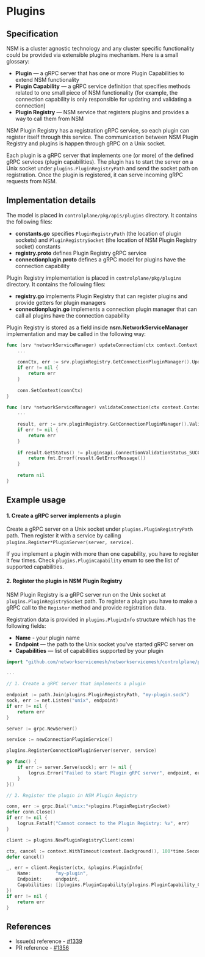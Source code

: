 Plugins
=======

Specification
-------------

NSM is a cluster agnostic technology and any cluster specific functionality could be provided via extensible plugins mechanism. Here is a small glossary:

- **Plugin** — a gRPC server that has one or more Plugin Capabilities to extend NSM functionality
- **Plugin Capability** — a gRPC service definition that specifies methods related to one small piece of NSM functionality (for example, the connection capability is only responsible for updating and validating a connection)
- **Plugin Registry** — NSM service that registers plugins and provides a way to call them from NSM

NSM Plugin Registry has a registration gRPC service, so each plugin can register itself through this service. The communication between NSM Plugin Registry and plugins is happen through gRPC on a Unix socket.

Each plugin is a gRPC server that implements one (or more) of the defined gRPC services (plugin capabilities). The plugin has to start the server on a Unix socket under `plugins.PluginRegistryPath` and send the socket path on registration. Once the plugin is registered, it can serve incoming gRPC requests from NSM.

Implementation details
----------------------

The model is placed in `controlplane/pkg/apis/plugins` directory. It contains the following files:
- **constants.go** specifies `PluginRegistryPath` (the location of plugin sockets) and `PluginRegistrySocket` (the location of NSM Plugin Registry socket) constants
- **registry.proto** defines Plugin Registry gRPC service
- **connectionplugin.proto** defines a gRPC model for plugins have the connection capability

Plugin Registry implementation is placed in `controlplane/pkg/plugins` directory. It contains the following files:
- **registry.go** implements Plugin Registry that can register plugins and provide getters for plugin managers
- **connectionplugin.go** implements a connection plugin manager that can call all plugins have the connection capability

Plugin Registry is stored as a field inside **nsm.NetworkServiceManager** implementation and may be called in the following way:

```go
func (srv *networkServiceManager) updateConnection(ctx context.Context, conn connection.Connection) error {
    ...
    
    connCtx, err := srv.pluginRegistry.GetConnectionPluginManager().UpdateConnectionContext(ctx, conn.GetContext())
    if err != nil {
        return err
    }
    
    conn.SetContext(connCtx)
}

func (srv *networkServiceManager) validateConnection(ctx context.Context, conn connection.Connection) error {
    ...
    
    result, err := srv.pluginRegistry.GetConnectionPluginManager().ValidateConnectionContext(ctx, conn.GetContext());
    if err != nil {
        return err
    }
    
    if result.GetStatus() != pluginsapi.ConnectionValidationStatus_SUCCESS {
        return fmt.Errorf(result.GetErrorMessage())
    }
    
    return nil
}
```

Example usage
-------------

#### 1. Create a gRPC server implements a plugin

Create a gRPC server on a Unix socket under `plugins.PluginRegistryPath` path. Then register it with a service by calling `plugins.Register*PluginServer(server, service)`.

If you implement a plugin with more than one capability, you have to register it few times. Check `plugins.PluginCapability` enum to see the list of supported capabilities.

#### 2. Register the plugin in NSM Plugin Registry

NSM Plugin Registry is a gRPC server run on the Unix socket at `plugins.PluginRegistrySocket` path. To register a plugin you have to make a gRPC call to the `Register` method and provide registration data.

Registration data is provided in `plugins.PluginInfo` structure which has the following fields:
- **Name** - your plugin name
- **Endpoint** — the path to the Unix socket you've started gRPC server on
- **Capabilities** — list of capabilities supported by your plugin

```go
import "github.com/networkservicemesh/networkservicemesh/controlplane/pkg/apis/plugins"

...

// 1. Create a gRPC server that implements a plugin

endpoint := path.Join(plugins.PluginRegistryPath, "my-plugin.sock")
sock, err := net.Listen("unix", endpoint)
if err != nil {
    return err
}

server := grpc.NewServer()

service := newConnectionPluginService()

plugins.RegisterConnectionPluginServer(server, service)

go func() {
    if err := server.Serve(sock); err != nil {
        logrus.Error("Failed to start Plugin gRPC server", endpoint, err)
    }
}()

// 2. Register the plugin in NSM Plugin Registry

conn, err := grpc.Dial("unix:"+plugins.PluginRegistrySocket)
defer conn.Close()
if err != nil {
    logrus.Fatalf("Cannot connect to the Plugin Registry: %v", err)
}

client := plugins.NewPluginRegistryClient(conn)

ctx, cancel := context.WithTimeout(context.Background(), 100*time.Second)
defer cancel()

_, err = client.Register(ctx, &plugins.PluginInfo{
	Name:         "my-plugin",
    Endpoint:     endpoint,
    Capabilities: []plugins.PluginCapability{plugins.PluginCapability_CONNECTION},
})
if err != nil {
    return err
}
```

References
----------

* Issue(s) reference - [#1339](https://github.com/networkservicemesh/networkservicemesh/issues/1339)
* PR reference - [#1356](https://github.com/networkservicemesh/networkservicemesh/pull/1356)
